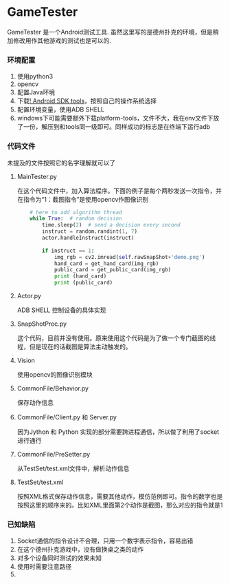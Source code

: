 # GameTester
GameTester 是一个Android测试工具. 虽然这里写的是德州扑克的环境，但是稍加修改用作其他游戏的测试也是可以的.

### 环境配置

1. 使用python3
2. opencv
3. 配置Java环境
4. 下载[! Android SDK tools](http://www.androiddevtools.cn/)，按照自己的操作系统选择
5. 配置环境变量，使用ADB SHELL
6. windows下可能需要额外下载platform-tools，文件不大，我在env文件下放了一份，解压到和tools同一级即可。同样成功的标志是在终端下运行adb

### 代码文件

未提及的文件按照它的名字理解就可以了

1. MainTester.py

    在这个代码文件中，加入算法程序。下面的例子是每个两秒发送一次指令，并在指令为“1：截图指令”是使用opencv作图像识别
    ```python
        # here to add algorithm thread
        while True:  # random decision
            time.sleep(2)  # send a decision every second
            instruct = random.randint(1, 7)
            actor.handleInstruct(instruct)
            
            if instruct == 1:
                img_rgb = cv2.imread(self.rawSnapShot+'demo.png')
                hand_card = get_hand_card(img_rgb)
                public_card = get_public_card(img_rgb)
                print (hand_card)
                print (public_card)
    ```

2. Actor.py

    ADB SHELL 控制设备的具体实现

3. SnapShotProc.py

    这个代码，目前并没有使用。原来使用这个代码是为了做一个专门截图的线程，但是现在的话截图是算法主动触发的。

4. Vision

    使用opencv的图像识别模块

5. CommonFile/Behavior.py

    保存动作信息

6. CommonFile/Client.py 和 Server.py

    因为Jython 和 Python 实现的部分需要跨进程通信，所以做了利用了socket进行通行

7. CommonFile/PreSetter.py

    从TestSet/test.xml文件中，解析动作信息

8. TestSet/test.xml

    按照XML格式保存动作信息，需要其他动作，模仿范例即可。指令的数字也是按照这里的顺序来的。比如XML里面第2个动作是截图，那么对应的指令就是1


### 已知缺陷

1. Socket通信的指令设计不合理，只用一个数字表示指令，容易出错
2. 在这个德州扑克游戏中，没有做换桌之类的动作
3. 对多个设备同时测试的效果未知
4. 使用时需要注意路径
5. 